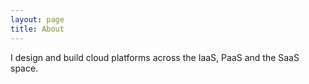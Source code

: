 ```yaml
---
layout: page
title: About
---
```


I design and build cloud platforms across the IaaS, PaaS and the SaaS space.
